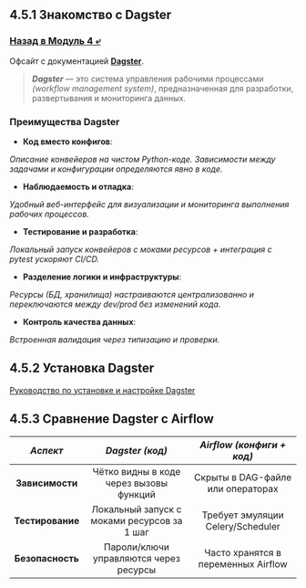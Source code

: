## 4.5.1 Знакомство с Dagster

### [Назад в Модуль 4 ⤶](/DE-101/Module4/readme.md)

Офсайт с документацией **[Dagster](https://docs.dagster.io/)**.

> ***Dagster*** — это система управления рабочими процессами _(workflow management system)_, предназначенная для 
> разработки, развертывания и мониторинга данных.

### Преимущества Dagster
- **Код вместо конфигов**:

_Описание конвейеров на чистом Python-коде. Зависимости между задачами и конфигурации определяются явно в коде._

- **Наблюдаемость и отладка**:

_Удобный веб-интерфейс для визуализации и мониторинга выполнения рабочих процессов._

- **Тестирование и разработка**:

_Локальный запуск конвейеров с моками ресурсов + интеграция с pytest ускоряют CI/CD._

- **Разделение логики и инфраструктуры**:

_Ресурсы (БД, хранилища) настраиваются централизованно и переключаются между dev/prod без изменений кода._

- **Контроль качества данных**:

_Встроенная валидация через типизацию и проверки._

## 4.5.2 Установка Dagster

[Руководство по установке и настройке Dagster](dagster/dagster_install.md)

## 4.5.3 Сравнение Dagster с Airflow

|     _Аспект_     |               _Dagster (код)_               |      _Airflow (конфиги + код)_      |
|:----------------:|:-------------------------------------------:|:-----------------------------------:|
| **Зависимости**  |   Чётко видны в коде через вызовы функций   |  Скрыты в DAG-файле или операторах  |
| **Тестирование** | Локальный запуск с моками ресурсов за 1 шаг |  Требует эмуляции Celery/Scheduler  |
| **Безопасность** |   Пароли/ключи управляются через ресурсы    | Часто хранятся в переменных Airflow |